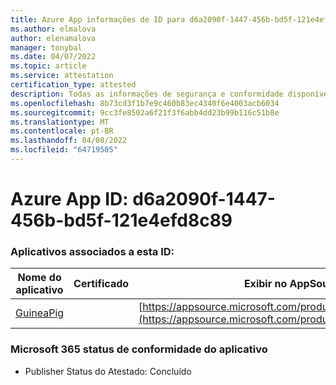 ```yaml
---
title: Azure App informações de ID para d6a2090f-1447-456b-bd5f-121e4efd8c89
ms.author: elmalova
author: elenamalova
manager: tonybal
ms.date: 04/07/2022
ms.topic: article
ms.service: attestation
certification_type: attested
description: Todas as informações de segurança e conformidade disponíveis para d6a2090f-1447-456b-bd5f-121e4efd8c89.
ms.openlocfilehash: 8b73cd3f1b7e9c460b83ec4340f6e4003acb6034
ms.sourcegitcommit: 9cc3fe8502a6f21f3f6abb4dd23b99b116c51b8e
ms.translationtype: MT
ms.contentlocale: pt-BR
ms.lasthandoff: 04/08/2022
ms.locfileid: "64719505"
---
```

# <a name="azure-app-id-d6a2090f-1447-456b-bd5f-121e4efd8c89"></a>Azure App ID: d6a2090f-1447-456b-bd5f-121e4efd8c89


### <a name="apps-associated-with-this-id"></a>Aplicativos associados a esta ID:
| **Nome do aplicativo** | **Certificado** | **Exibir no AppSource** |
|--------------|---------------|-----------------------|
| [GuineaPig](../forward/WA200003486.md) |  | [https://appsource.microsoft.com/product/office/WA200003486](https://appsource.microsoft.com/product/office/WA200003486) |

### <a name="microsoft-365-app-compliance-status"></a>Microsoft 365 status de conformidade do aplicativo
- Publisher Status do Atestado: Concluído
